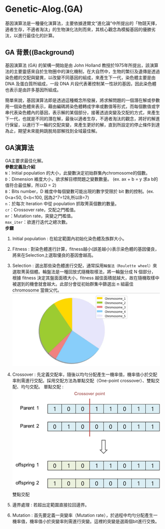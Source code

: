 # Genetic-Alog.(GA)
基因演算法是一種優化演算法，主要依據達爾文“進化論”中所提出的「物競天擇，適者生存，不適者淘汰」的生物演化法則而來，其核心觀念為模擬基因的優勝劣汰，以進行最佳化的計算。  
## GA 背景((Background)
基因演算法 (GA) 的架構一開始是由 John Holland 教授於1975年所提出，該演算法的主要靈感來自於生物圈中的演化機制，在大自然中，生物的繁衍及遺傳是透過染色體的交配與變異，以改變不同基因的組成，來產生下一代，染色體主要是由 DNA 及蛋白質所組成，一段 DNA 片段代表著控制某一性狀的基因，因此染色體也表示是由許多基因所組成。

簡單來說，基因演算法即是透過這種概念所發展，將求解問題的一個潛在解或參數用一個染色體來表示，藉由編碼將染色體轉成字串或數值等形式，而每個數值或字串代表染色體內的基因，表示解的某個部分，接著透過突變及交配的方式，來產生下一代，也就是不同的潛在解，最後以適者生存，不適者淘汰的觀念，將好的解進行保留，以進行下一輪的交配突變，來產生更好的解，直到所設定的停止條件到達為止，期望未來能夠跳脫局部解找到全域最佳解。

## GA演算法
GA主要求最佳化解。  
**參數定義及介紹**   
`N`：Initial population 的大小，此變數決定初始群集內chromosome的個數。  
`D`：Dimension 維度大小，欲求解目標問題之變數數量。 (ex. ax + b = y 求a b的值符合最佳解，所以D = 2)  
`B`：Bits number，D 維度中每個變數可能出現的數字受限於 bit 數的控制。(ex. 0<a<50, 0<b<100, 因為2^7=128,所以B=7)  
`n`：於每次 Iteration 中從 population 抓取菁英個數的數量。  
`cr`：Crossover rate，交配之門檻值。  
`mr`：Mutation rate，突變之門檻值。  
`max_iter`：欲進行迭代之總次數。  
**步驟**  
1. Initial population : 在給定範圍內初始化染色體及族群大小。
2. Fitness : 對染色體進行計算，fitness越小(誤差越小)表示染色體的基因優良，將來在Selection上選取優良的基因會越高。
3. Selection : 選出那些染色體進行交配，通常採用`輪盤法（Roulette wheel）`來選取菁英個體。輪盤法是一種回放式隨機取樣法，將一輪盤分成 N 個部分，根據 fitness 決定其盤面面積大小，fitness 越佳面積就越大，故在隨機取樣中被選到的機會就會越大。此部分會從初始群集中篩選出 n 組最佳 chromosome 當做父代。
![Image](https://github.com/Adalyne/Genetic-Alog./blob/312d4f908b6bc644be7211cfb595a6cf3a4a2ebd/Image/%E8%BC%AA%E7%9B%A4%E6%B3%95.png)  
4. Crossover : 先定義交配率，隨後以均勻分配產生一機率值，機率值小於交配率則需進行交配。採用交配方法為單點交配（One-point crossover）、雙點交配、均勻交配。
單點交配 :
![Image](https://github.com/Adalyne/Genetic-Alog./blob/55f1fd966fe60876e2fe97e4fd3ee510de943296/Image/%E5%96%AE%E9%BB%9E%E4%BA%A4%E9%85%8D.png)  
雙點交配

6. 邊界處理 : 若超出定範圍直接拉回邊界。
7. Mutation : 首先要定義一突變率（Mutation rate），於過程中均勻分配產生一機率值，機率值小於突變率則需進行突變。這裡的突變是選兩個bit進行交換。
